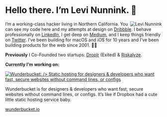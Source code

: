 # Hello there. I’m Levi Nunnink. 👋

<img align="right" src="https://files.nunn.ink/6zO8na.png" alt="Levi Nunnink" />

I’m a working-class hacker living in Northern California. You can see my code here and my attempts at design on [Dribbble](https://dribbble.com/nunnink). I behave professionally on [LinkedIn](https://www.linkedin.com/in/levi-nunnink-18baa72/), I get deep on [Medium](https://medium.com/@culturezoo), and I keep things friendly on [Twitter](https://twitter.com/LeviNunnink). I’ve been building for macOS and iOS for 10 years and I’ve been building products for the web since 2001. 👴🏻

**Previously** I Co-Founded two startups: [Droplr](https://droplr.com) (Exited) & [Riskalyze](https://riskalyze.com).

**Currently I'm working on:**

<a href="https://wunderbucket.io"><img src="https://wunderbucket.io/img/wunderbucket-type.svg?ebc27272259d6f56c03da7bf2cef1e12" alt="Wunderbucket: />
Static hosting for designers &amp; developers who want fast, secure websites without command lines, or configs" /></a>

Wunderbucket is for designers & developers who want fast, secure websites without command lines, or configs. It’s like if Dropbox had a cute little static hosting service baby.

[wunderbucket.io](https://wunderbucket.io)

